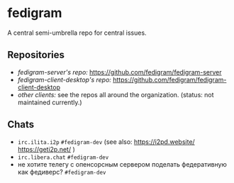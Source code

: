 # fedigram
A central semi-umbrella repo for central issues.

## Repositories
 * *fedigram-server's repo:* https://github.com/fedigram/fedigram-server
 * *fedigram-client-desktop's repo:* https://github.com/fedigram/fedigram-client-desktop
 * *other clients:* see the repos all around the organization. (status: not maintained currently.)

## Chats
 * `irc.ilita.i2p`   `#fedigram-dev` (see also: https://i2pd.website/ https://geti2p.net/ )
 * `irc.libera.chat` `#fedigram-dev`
 * не хотите телегу с опенсорсным сервером поделать федеративную как федиверс? `#fedigram-dev`
